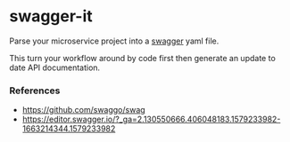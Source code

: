 # swagger-it

Parse your microservice project into a [swagger](https://github.com/swagger-api) 
yaml file.

This turn your workflow around by code first then generate an update to date
API documentation.

### References

* https://github.com/swaggo/swag
* https://editor.swagger.io/?_ga=2.130550666.406048183.1579233982-1663214344.1579233982
